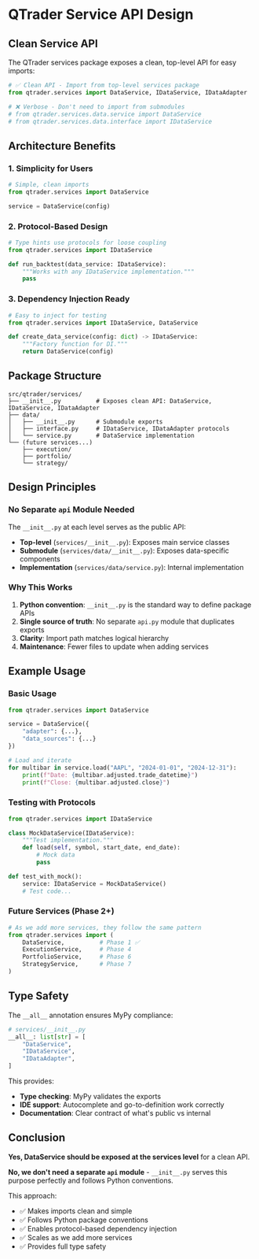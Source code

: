 # QTrader Service API Design

## Clean Service API

The QTrader services package exposes a clean, top-level API for easy imports:

```python
# ✅ Clean API - Import from top-level services package
from qtrader.services import DataService, IDataService, IDataAdapter

# ❌ Verbose - Don't need to import from submodules
# from qtrader.services.data.service import DataService
# from qtrader.services.data.interface import IDataService
```

## Architecture Benefits

### 1. **Simplicity for Users**

```python
# Simple, clean imports
from qtrader.services import DataService

service = DataService(config)
```

### 2. **Protocol-Based Design**

```python
# Type hints use protocols for loose coupling
from qtrader.services import IDataService

def run_backtest(data_service: IDataService):
    """Works with any IDataService implementation."""
    pass
```

### 3. **Dependency Injection Ready**

```python
# Easy to inject for testing
from qtrader.services import IDataService, DataService

def create_data_service(config: dict) -> IDataService:
    """Factory function for DI."""
    return DataService(config)
```

## Package Structure

```
src/qtrader/services/
├── __init__.py          # Exposes clean API: DataService, IDataService, IDataAdapter
├── data/
│   ├── __init__.py      # Submodule exports
│   ├── interface.py     # IDataService, IDataAdapter protocols
│   └── service.py       # DataService implementation
└── (future services...)
    ├── execution/
    ├── portfolio/
    └── strategy/
```

## Design Principles

### No Separate `api` Module Needed

The `__init__.py` at each level serves as the public API:

- **Top-level** (`services/__init__.py`): Exposes main service classes
- **Submodule** (`services/data/__init__.py`): Exposes data-specific components
- **Implementation** (`services/data/service.py`): Internal implementation

### Why This Works

1. **Python convention**: `__init__.py` is the standard way to define package APIs
1. **Single source of truth**: No separate `api.py` module that duplicates exports
1. **Clarity**: Import path matches logical hierarchy
1. **Maintenance**: Fewer files to update when adding services

## Example Usage

### Basic Usage

```python
from qtrader.services import DataService

service = DataService({
    "adapter": {...},
    "data_sources": {...}
})

# Load and iterate
for multibar in service.load("AAPL", "2024-01-01", "2024-12-31"):
    print(f"Date: {multibar.adjusted.trade_datetime}")
    print(f"Close: {multibar.adjusted.close}")
```

### Testing with Protocols

```python
from qtrader.services import IDataService

class MockDataService(IDataService):
    """Test implementation."""
    def load(self, symbol, start_date, end_date):
        # Mock data
        pass

def test_with_mock():
    service: IDataService = MockDataService()
    # Test code...
```

### Future Services (Phase 2+)

```python
# As we add more services, they follow the same pattern
from qtrader.services import (
    DataService,          # Phase 1 ✅
    ExecutionService,     # Phase 4
    PortfolioService,     # Phase 6
    StrategyService,      # Phase 7
)
```

## Type Safety

The `__all__` annotation ensures MyPy compliance:

```python
# services/__init__.py
__all__: list[str] = [
    "DataService",
    "IDataService",
    "IDataAdapter",
]
```

This provides:

- **Type checking**: MyPy validates the exports
- **IDE support**: Autocomplete and go-to-definition work correctly
- **Documentation**: Clear contract of what's public vs internal

## Conclusion

**Yes, DataService should be exposed at the services level** for a clean API.

**No, we don't need a separate `api` module** - `__init__.py` serves this purpose perfectly and follows Python conventions.

This approach:

- ✅ Makes imports clean and simple
- ✅ Follows Python package conventions
- ✅ Enables protocol-based dependency injection
- ✅ Scales as we add more services
- ✅ Provides full type safety
